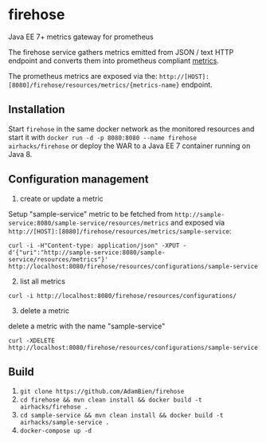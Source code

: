 # firehose
Java EE 7+ metrics gateway for prometheus

The firehose service gathers metrics emitted from JSON / text HTTP endpoint and converts them into 
prometheus compliant [metrics](https://prometheus.io/docs/practices/naming/). 

The prometheus metrics are exposed via the: `http://[HOST]:[8080]/firehose/resources/metrics/{metrics-name}` endpoint.

## Installation

Start `firehose` in the same docker network as the monitored resources and start it with
`docker run -d -p 8080:8080 --name firehose airhacks/firehose` or deploy the WAR to a Java EE 7 container running on Java 8.

## Configuration management

1. create or update a metric

Setup "sample-service" metric to be fetched from `http://sample-service:8080/sample-service/resources/metrics` and exposed
via `http://[HOST]:[8080]/firehose/resources/metrics/sample-service`:

`curl -i -H"Content-type: application/json" -XPUT -d'{"uri":"http://sample-service:8080/sample-service/resources/metrics"}' http://localhost:8080/firehose/resources/configurations/sample-service`

2. list all metrics

`curl -i http://localhost:8080/firehose/resources/configurations/`

3. delete a metric

delete a metric with the name "sample-service"

`curl -XDELETE http://localhost:8080/firehose/resources/configurations/sample-service`

## Build

1. `git clone https://github.com/AdamBien/firehose`
2. `cd firehose && mvn clean install && docker build -t airhacks/firehose .`
3. `cd sample-service && mvn clean install && docker build -t airhacks/sample-service .`
4. `docker-compose up -d`


